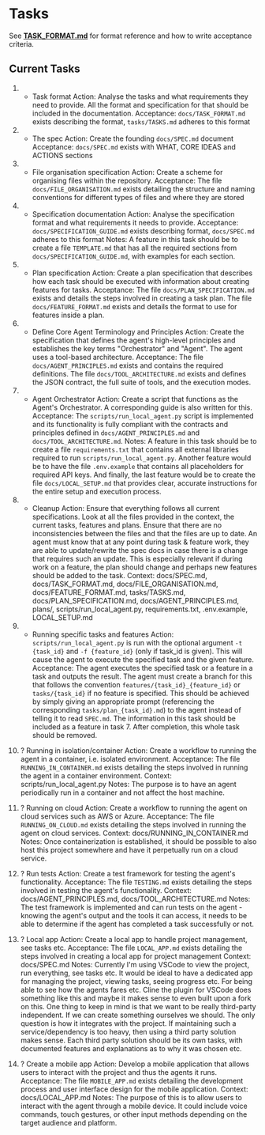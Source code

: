 # Tasks

See **[TASK_FORMAT.md](../docs/TASK_FORMAT.md)** for format reference and how to write acceptance criteria.

## Current Tasks

1) + Task format
   Action: Analyse the tasks and what requirements they need to provide. All the format and specification for that should be included in the documentation.
   Acceptance: `docs/TASK_FORMAT.md` exists describing the format, `tasks/TASKS.md` adheres to this format

2) + The spec
   Action: Create the founding `docs/SPEC.md` document
   Acceptance: `docs/SPEC.md` exists with WHAT, CORE IDEAS and ACTIONS sections

3) + File organisation specification
   Action: Create a scheme for organising files within the repository.
   Acceptance: The file `docs/FILE_ORGANISATION.md` exists detailing the structure and naming conventions for different types of files and where they are stored

4) + Specification documentation
   Action: Analyse the specification format and what requirements it needs to provide.
   Acceptance: `docs/SPECIFICATION_GUIDE.md` exists describing format, `docs/SPEC.md` adheres to this format
   Notes: A feature in this task should be to create a file `TEMPLATE.md` that has all the required sections from `docs/SPECIFICATION_GUIDE.md`, with examples for each section.

5) + Plan specification
    Action: Create a plan specification that describes how each task should be executed with information about creating features for tasks.
    Acceptance: The file `docs/PLAN_SPECIFICATION.md` exists and details the steps involved in creating a task plan. The file `docs/FEATURE_FORMAT.md` exists and details the format to use for features inside a plan.

6) + Define Core Agent Terminology and Principles
   Action: Create the specification that defines the agent's high-level principles and establishes the key terms "Orchestrator" and "Agent". The agent uses a tool-based architecture.
   Acceptance: The file `docs/AGENT_PRINCIPLES.md` exists and contains the required definitions. The file `docs/TOOL_ARCHITECTURE.md` exists and defines the JSON contract, the full suite of tools, and the execution modes.

7) + Agent Orchestrator
   Action: Create a script that functions as the Agent's Orchestrator. A corresponding guide is also written for this.
   Acceptance: The `scripts/run_local_agent.py` script is implemented and its functionality is fully compliant with the contracts and principles defined in `docs/AGENT_PRINCIPLES.md` and `docs/TOOL_ARCHITECTURE.md`.
   Notes: A feature in this task should be to create a file `requirements.txt` that contains all external libraries required to run `scripts/run_local_agent.py`. Another feature would be to have the file `.env.example` that contains all placeholders for required API keys. And finally, the last feature would be to create the file `docs/LOCAL_SETUP.md` that provides clear, accurate instructions for the entire setup and execution process.

8) - Cleanup
   Action: Ensure that everything follows all current specifications. Look at all the files provided in the context, the current tasks, features and plans. Ensure that there are no inconsistencies between the files and that the files are up to date. An agent must know that at any point during task & feature work, they are able to update/rewrite the spec docs in case there is a change that requires such an update. This is especially relevant if during work on a feature, the plan should change and perhaps new features should be added to the task.
   Context: docs/SPEC.md, docs/TASK_FORMAT.md, docs/FILE_ORGANISATION.md, docs/FEATURE_FORMAT.md, tasks/TASKS.md, docs/PLAN_SPECIFICATION.md, docs/AGENT_PRINCIPLES.md, plans/, scripts/run_local_agent.py, requirements.txt, .env.example, LOCAL_SETUP.md

9) - Running specific tasks and features
   Action: `scripts/run_local_agent.py` is run with the optional argument `-t {task_id}` and `-f {feature_id}` (only if task_id is given). This will cause the agent to execute the specified task and the given feature.
   Acceptance: The agent executes the specified task or a feature in a task and outputs the result. The agent must create a branch for this that follows the convention `features/{task_id}_{feature_id}` or `tasks/{task_id}` if no feature is specified. This should be achieved by simply giving an appropriate prompt (referencing the corresponding `tasks/plan_{task_id}.md`) to the agent instead of telling it to read `SPEC.md`. The information in this task should be included as a feature in task 7. After completion, this whole task should be removed.

17) ? Running in isolation/container
   Action: Create a workflow to running the agent in a container, i.e. isolated environment.
   Acceptance: The file `RUNNING_IN_CONTAINER.md` exists detailing the steps involved in running the agent in a container environment.
   Context: scripts/run_local_agent.py
   Notes: The purpose is to have an agent periodically run in a container and not affect the host machine.

18) ? Running on cloud
   Action: Create a workflow to running the agent on cloud services such as AWS or Azure.
   Acceptance: The file `RUNNING_ON_CLOUD.md` exists detailing the steps involved in running the agent on cloud services.
   Context: docs/RUNNING_IN_CONTAINER.md
   Notes: Once containerization is established, it should be possible to also host this project somewhere and have it perpetually run on a cloud service.

19) ? Run tests
   Action: Create a test framework for testing the agent's functionality.
   Acceptance: The file `TESTING.md` exists detailing the steps involved in testing the agent's functionality.
   Context: docs/AGENT_PRINCIPLES.md, docs/TOOL_ARCHITECTURE.md
   Notes: The test framework is implemented and can run tests on the agent - knowing the agent's output and the tools it can access, it needs to be able to determine if the agent has completed a task successfully or not.

20) ? Local app 
   Action: Create a local app to handle project management, see tasks etc.
   Acceptance: The file `LOCAL_APP.md` exists detailing the steps involved in creating a local app for project management
   Context: docs/SPEC.md
   Notes: Currently I'm using VSCode to view the project, run everything, see tasks etc. It would be ideal to have a dedicated app for managing the project, viewing tasks, seeing progress etc. For being able to see how the agents fares etc. Cline the plugin for VSCode does something like this and maybe it makes sense to even built upon a fork on this. One thing to keep in mind is that we want to be really third-party independent. If we can create something ourselves we should. The only question is how it integrates with the project. If maintaining such a service/dependency is too heavy, then using a third party solution makes sense. Each third party solution should be its own tasks, with documented features and explanations as to why it was chosen etc.

21) ? Create a mobile app
    Action: Develop a mobile application that allows users to interact with the project and thus the agents it runs.
    Acceptance: The file `MOBILE_APP.md` exists detailing the development process and user interface design for the mobile application.
    Context: docs/LOCAL_APP.md
    Notes: The purpose of this is to allow users to interact with the agent through a mobile device. It could include voice commands, touch gestures, or other input methods depending on the target audience and platform.
